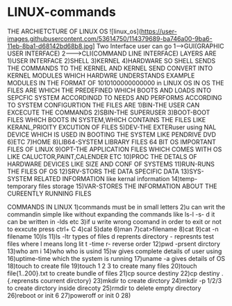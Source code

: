 # LINUX-commands
THE ARCHIETCTURE OF LINUX OS
![linux_os](https://user-images.githubusercontent.com/53614750/114379689-ba746a00-9ba6-11eb-8ba1-d68142bd68b8.jpg]
Two Interface user can go
1-->GUI(GRAPHIC USER INTERFACE)
2--->CLI(COMMAND LINE INTERFACE)
LAYERS ARE
1)USER INTERFACE
2)SHELL
3)KERNEL
4)HARDWARE
SO SHELL SENDS THE COMMANDS TO THE KERNEL AND KERNEL SEND CONVERT INTO KERNEL MODULES WHICH HARDWRE UNDERSTANDS EXAMPLE MODULES IN THE FORMAT OF 1010100000000000
in LINUX OS
IN OS THE FILES ARE WHICH THE PREDEFINED WHICH BOOTS AND LOADS INTO SEPCFIC SYSTEM ACCORDINGD TO NEEDS AND PERFORMS ACCORDING TO SYSTEM CONFIGURTION
THE FILES ARE
1)BIN-THE USER CAN EXCECUTE THE COMMANDS
2)SBIN-THE SUPERUSER
3)BOOT-BOOT FILES WHICH BOOTS IN SYSTEM,WHICH CONTAINS THE FILES LIKE KERANL,PRIOITY EXCUTION OF FILES
5)DEV-THE EXTERuser using NAL DEVICE WHICH IS USED IN BOOTING THE SYSTEM LIKE PENDRIVE DVD
6)ETC
7)HOME
8)LIB64-SYSTEM LIBRARY FILES 64 BIT OS IMPORTANT FILES OF LINUX
9)OPT-THE APPLICATION FILES WHICH COMES WITH OS LIKE CALUCTOR,PAINT,CALENDER ETC
10)PROC THE DETALS OF HARDWARE DEVICES LIKE SIZE AND CONF OF SYSTEMS
11)RUN-RUNS THE FILES OF OS
12)SRV-STORS THE DATA SPECIFIC DATA
13)SYS-SYSTEM RELATED INFORMATION like kernal information
14)temp-temporary files storage
15)VAR-STORES THE INFORMATION ABOUT THE CUREENTLY RUNNING FILES

COMMANDS IN LINUX
1)commands must be in small letters
2)u can writ the commandin simple like without expanding the commands like ls-l -s- d it can be written in -lds etc
3)if u write wrong coomand in order to exit or not to exxcute press ctrl+	C
4)cal
5)date
6)man
7)cat>filename
8)cat
9)cat -n filename
10)ls
11)ls -ltr types of files d reprents directory - represnts test files where l means long lit t -time r- reverse order
12)pwd -prsent dirctory
13)who am i
14)who who is usind
15)w gives complete details of user using
16)uptime-time which the system is running
17)uname -a gives details of OS
18)touch to create file 
19)touch 1 2 3  to create many files
20)touch file{1..200}.txt to create bundle of files
21)cp source destiny
22)cp destiny . {.reprensts courrent dirctory}
23)mkdir to create dirctory
24)mkdir -p 1/2/3 to create dirctory inside direcoty
25)rmdir to delete empty directory
26)reboot  or init 6
27)poweroff  or init 0
28)

